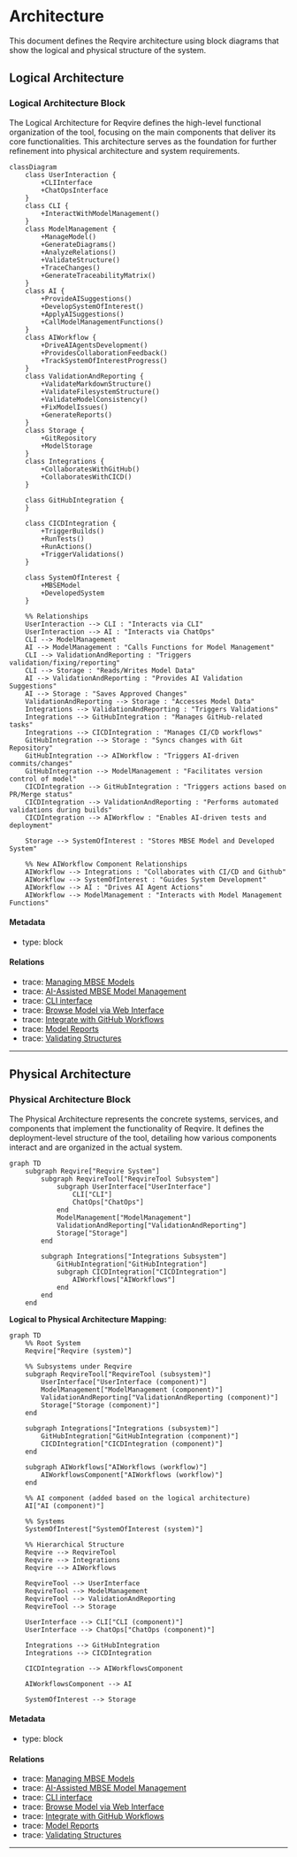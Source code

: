 # Architecture

This document defines the Reqvire architecture using block diagrams that show the logical and physical structure of the system.

## Logical Architecture

### Logical Architecture Block

The Logical Architecture for Reqvire defines the high-level functional organization of the tool, focusing on the main components that deliver its core functionalities. This architecture serves as the foundation for further refinement into physical architecture and system requirements.

```mermaid
classDiagram
    class UserInteraction {
        +CLIInterface
        +ChatOpsInterface
    }
    class CLI {
        +InteractWithModelManagement()
    }
    class ModelManagement {
        +ManageModel()
        +GenerateDiagrams()
        +AnalyzeRelations()
        +ValidateStructure()
        +TraceChanges()
        +GenerateTraceabilityMatrix()
    }
    class AI {
        +ProvideAISuggestions()
        +DevelopSystemOfInterest()
        +ApplyAISuggestions()
        +CallModelManagementFunctions()
    }
    class AIWorkflow {
        +DriveAIAgentsDevelopment()
        +ProvidesCollaborationFeedback()
        +TrackSystemOfInterestProgress()
    }
    class ValidationAndReporting {
        +ValidateMarkdownStructure()
        +ValidateFilesystemStructure()
        +ValidateModelConsistency()
        +FixModelIssues()
        +GenerateReports()
    }
    class Storage {
        +GitRepository
        +ModelStorage
    }
    class Integrations {
        +CollaboratesWithGitHub()
        +CollaboratesWithCICD()
    }

    class GitHubIntegration {
    }

    class CICDIntegration {
        +TriggerBuilds()
        +RunTests()
        +RunActions()
        +TriggerValidations()
    }

    class SystemOfInterest {
        +MBSEModel
        +DevelopedSystem
    }

    %% Relationships
    UserInteraction --> CLI : "Interacts via CLI"
    UserInteraction --> AI : "Interacts via ChatOps"
    CLI --> ModelManagement
    AI --> ModelManagement : "Calls Functions for Model Management"
    CLI --> ValidationAndReporting : "Triggers validation/fixing/reporting"
    CLI --> Storage : "Reads/Writes Model Data"
    AI --> ValidationAndReporting : "Provides AI Validation Suggestions"
    AI --> Storage : "Saves Approved Changes"
    ValidationAndReporting --> Storage : "Accesses Model Data"
    Integrations --> ValidationAndReporting : "Triggers Validations"
    Integrations --> GitHubIntegration : "Manages GitHub-related tasks"
    Integrations --> CICDIntegration : "Manages CI/CD workflows"
    GitHubIntegration --> Storage : "Syncs changes with Git Repository"
    GitHubIntegration --> AIWorkflow : "Triggers AI-driven commits/changes"
    GitHubIntegration --> ModelManagement : "Facilitates version control of model"
    CICDIntegration --> GitHubIntegration : "Triggers actions based on PR/Merge status"
    CICDIntegration --> ValidationAndReporting : "Performs automated validations during builds"
    CICDIntegration --> AIWorkflow : "Enables AI-driven tests and deployment"

    Storage --> SystemOfInterest : "Stores MBSE Model and Developed System"

    %% New AIWorkflow Component Relationships
    AIWorkflow --> Integrations : "Collaborates with CI/CD and Github"
    AIWorkflow --> SystemOfInterest : "Guides System Development"
    AIWorkflow --> AI : "Drives AI Agent Actions"
    AIWorkflow --> ModelManagement : "Interacts with Model Management Functions"
```

#### Metadata
  * type: block

#### Relations
  * trace: [Managing MBSE Models](UserStories.md#managing-mbse-models)
  * trace: [AI-Assisted MBSE Model Management](UserStories.md#ai-assisted-mbse-model-management)
  * trace: [CLI interface](UserRequirements.md#cli-interface)
  * trace: [Browse Model via Web Interface](UserRequirements.md#browse-model-via-web-interface)
  * trace: [Integrate with GitHub Workflows](UserStories.md#integrate-with-github-workflows)
  * trace: [Model Reports](UserRequirements.md#model-reports)
  * trace: [Validating Structures](UserStories.md#validating-structures)

---

## Physical Architecture

### Physical Architecture Block

The Physical Architecture represents the concrete systems, services, and components that implement the functionality of Reqvire. It defines the deployment-level structure of the tool, detailing how various components interact and are organized in the actual system.

```mermaid
graph TD
    subgraph Reqvire["Reqvire System"]
        subgraph ReqvireTool["ReqvireTool Subsystem"]
            subgraph UserInterface["UserInterface"]
                CLI["CLI"]
                ChatOps["ChatOps"]
            end
            ModelManagement["ModelManagement"]
            ValidationAndReporting["ValidationAndReporting"]
            Storage["Storage"]
        end

        subgraph Integrations["Integrations Subsystem"]
            GitHubIntegration["GitHubIntegration"]
            subgraph CICDIntegration["CICDIntegration"]
                AIWorkflows["AIWorkflows"]
            end
        end
    end
```

**Logical to Physical Architecture Mapping:**

```mermaid
graph TD
    %% Root System
    Reqvire["Reqvire (system)"]

    %% Subsystems under Reqvire
    subgraph ReqvireTool["ReqvireTool (subsystem)"]
        UserInterface["UserInterface (component)"]
        ModelManagement["ModelManagement (component)"]
        ValidationAndReporting["ValidationAndReporting (component)"]
        Storage["Storage (component)"]
    end

    subgraph Integrations["Integrations (subsystem)"]
        GitHubIntegration["GitHubIntegration (component)"]
        CICDIntegration["CICDIntegration (component)"]
    end

    subgraph AIWorkflows["AIWorkflows (workflow)"]
        AIWorkflowsComponent["AIWorkflows (workflow)"]
    end

    %% AI component (added based on the logical architecture)
    AI["AI (component)"]

    %% Systems
    SystemOfInterest["SystemOfInterest (system)"]

    %% Hierarchical Structure
    Reqvire --> ReqvireTool
    Reqvire --> Integrations
    Reqvire --> AIWorkflows

    ReqvireTool --> UserInterface
    ReqvireTool --> ModelManagement
    ReqvireTool --> ValidationAndReporting
    ReqvireTool --> Storage

    UserInterface --> CLI["CLI (component)"]
    UserInterface --> ChatOps["ChatOps (component)"]

    Integrations --> GitHubIntegration
    Integrations --> CICDIntegration

    CICDIntegration --> AIWorkflowsComponent

    AIWorkflowsComponent --> AI

    SystemOfInterest --> Storage
```

#### Metadata
  * type: block

#### Relations
  * trace: [Managing MBSE Models](UserStories.md#managing-mbse-models)
  * trace: [AI-Assisted MBSE Model Management](UserStories.md#ai-assisted-mbse-model-management)
  * trace: [CLI interface](UserRequirements.md#cli-interface)
  * trace: [Browse Model via Web Interface](UserRequirements.md#browse-model-via-web-interface)
  * trace: [Integrate with GitHub Workflows](UserStories.md#integrate-with-github-workflows)
  * trace: [Model Reports](UserRequirements.md#model-reports)
  * trace: [Validating Structures](UserStories.md#validating-structures)

---
